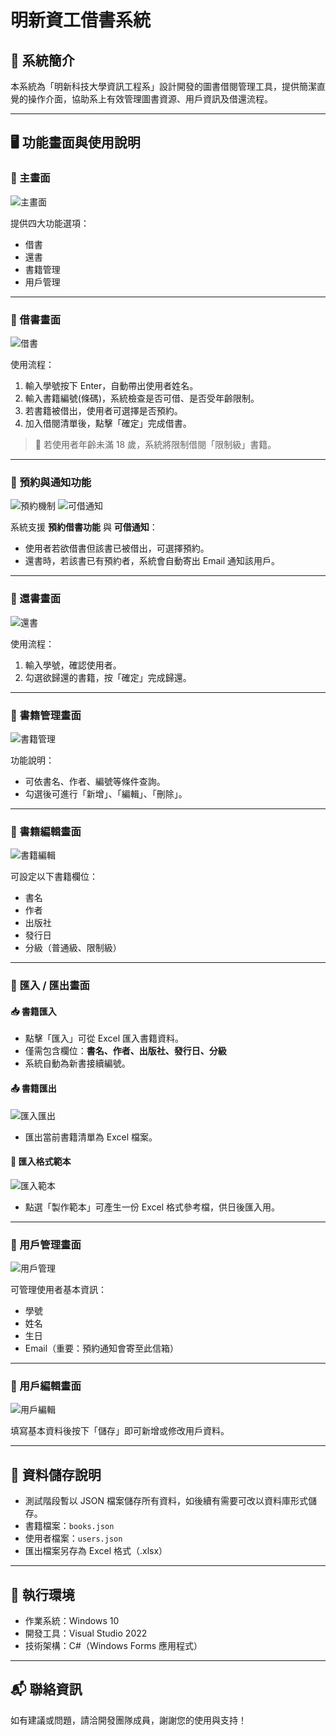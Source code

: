 # 明新資工借書系統

## 📌 系統簡介

本系統為「明新科技大學資訊工程系」設計開發的圖書借閱管理工具，提供簡潔直覺的操作介面，協助系上有效管理圖書資源、用戶資訊及借還流程。

---

## 🖥️ 功能畫面與使用說明

### 🔸 主畫面

![主畫面](./images/01_main.png)

提供四大功能選項：
- 借書
- 還書
- 書籍管理
- 用戶管理

---

### 🔸 借書畫面

![借書](./images/02_borrow.png)

使用流程：
1. 輸入學號按下 Enter，自動帶出使用者姓名。
2. 輸入書籍編號(條碼)，系統檢查是否可借、是否受年齡限制。
3. 若書籍被借出，使用者可選擇是否預約。
4. 加入借閱清單後，點擊「確定」完成借書。

> 🔔 若使用者年齡未滿 18 歲，系統將限制借閱「限制級」書籍。

---

### 🔔 預約與通知功能

![預約機制](./images/09_reserve.png)
![可借通知](./images/10_Email_notify.png)

系統支援 **預約借書功能** 與 **可借通知**：

- 使用者若欲借書但該書已被借出，可選擇預約。
- 還書時，若該書已有預約者，系統會自動寄出 Email 通知該用戶。

---

### 🔸 還書畫面

![還書](./images/03_return.png)

使用流程：
1. 輸入學號，確認使用者。
2. 勾選欲歸還的書籍，按「確定」完成歸還。

---

### 🔸 書籍管理畫面

![書籍管理](./images/04_books.png)

功能說明：
- 可依書名、作者、編號等條件查詢。
- 勾選後可進行「新增」、「編輯」、「刪除」。

---

### 🔸 書籍編輯畫面

![書籍編輯](./images/05_book_edit.png)

可設定以下書籍欄位：
- 書名
- 作者
- 出版社
- 發行日
- 分級（普通級、限制級）

---

### 🔸 匯入 / 匯出畫面

#### 📥 書籍匯入

- 點擊「匯入」可從 Excel 匯入書籍資料。
- 僅需包含欄位：**書名、作者、出版社、發行日、分級**
- 系統自動為新書接續編號。

#### 📤 書籍匯出

![匯入匯出](./images/08_import_export.png)

- 匯出當前書籍清單為 Excel 檔案。

#### 📄 匯入格式範本

![匯入範本](./images/11_import_template.png)

- 點選「製作範本」可產生一份 Excel 格式參考檔，供日後匯入用。

---

### 🔸 用戶管理畫面

![用戶管理](./images/06_user_manage.png)

可管理使用者基本資訊：
- 學號
- 姓名
- 生日
- Email（重要：預約通知會寄至此信箱）

---

### 🔸 用戶編輯畫面

![用戶編輯](./images/07_user_edit.png)

填寫基本資料後按下「儲存」即可新增或修改用戶資料。

---

## 📁 資料儲存說明

- 測試階段暫以 JSON 檔案儲存所有資料，如後續有需要可改以資料庫形式儲存。
- 書籍檔案：`books.json`  
- 使用者檔案：`users.json`
- 匯出檔案另存為 Excel 格式（.xlsx）

---

## 🔧 執行環境

- 作業系統：Windows 10
- 開發工具：Visual Studio 2022
- 技術架構：C#（Windows Forms 應用程式）

---

## 📬 聯絡資訊

如有建議或問題，請洽開發團隊成員，謝謝您的使用與支持！
